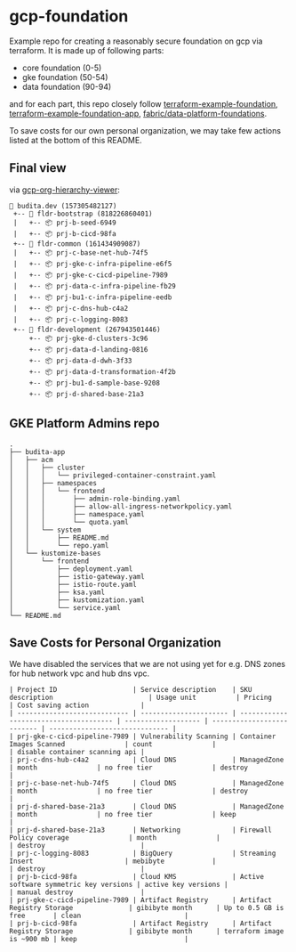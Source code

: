 # gcp-foundation 

Example repo for creating a reasonably secure foundation on gcp via terraform. It is made up of following parts:

- core foundation (0-5)
- gke foundation (50-54)
- data foundation (90-94)

and for each part, this repo closely follow [terraform-example-foundation](https://github.com/terraform-google-modules/terraform-example-foundation), [terraform-example-foundation-app](https://github.com/GoogleCloudPlatform/terraform-example-foundation-app), [fabric/data-platform-foundations](https://github.com/terraform-google-modules/cloud-foundation-fabric/tree/master/data-solutions/data-platform-foundations).

To save costs for our own personal organization, we may take few actions listed at the bottom of this README.

## Final view
via [gcp-org-hierarchy-viewer](https://github.com/GoogleCloudPlatform/professional-services/tree/main/tools/gcp-org-hierarchy-viewer):

```
🏢 budita.dev (157305482127)
 +-- 📁 fldr-bootstrap (818226860401)
 |   +-- 📦 prj-b-seed-6949
 |   +-- 📦 prj-b-cicd-98fa
 +-- 📁 fldr-common (161434909087)
 |   +-- 📦 prj-c-base-net-hub-74f5
 |   +-- 📦 prj-gke-c-infra-pipeline-e6f5
 |   +-- 📦 prj-gke-c-cicd-pipeline-7989
 |   +-- 📦 prj-data-c-infra-pipeline-fb29
 |   +-- 📦 prj-bu1-c-infra-pipeline-eedb
 |   +-- 📦 prj-c-dns-hub-c4a2
 |   +-- 📦 prj-c-logging-8083
 +-- 📁 fldr-development (267943501446)
     +-- 📦 prj-gke-d-clusters-3c96
     +-- 📦 prj-data-d-landing-0816
     +-- 📦 prj-data-d-dwh-3f33
     +-- 📦 prj-data-d-transformation-4f2b
     +-- 📦 prj-bu1-d-sample-base-9208
     +-- 📦 prj-d-shared-base-21a3
```
## GKE Platform Admins repo
```
.
├── budita-app
│   ├── acm
│   │   ├── cluster
│   │   │   └── privileged-container-constraint.yaml
│   │   ├── namespaces
│   │   │   └── frontend
│   │   │       ├── admin-role-binding.yaml
│   │   │       ├── allow-all-ingress-networkpolicy.yaml
│   │   │       ├── namespace.yaml
│   │   │       └── quota.yaml
│   │   └── system
│   │       ├── README.md
│   │       └── repo.yaml
│   └── kustomize-bases
│       └── frontend
│           ├── deployment.yaml
│           ├── istio-gateway.yaml
│           ├── istio-route.yaml
│           ├── ksa.yaml
│           ├── kustomization.yaml
│           └── service.yaml
└── README.md
```
## Save Costs for Personal Organization
We have disabled the services that we are not using yet for e.g. DNS zones for hub network vpc and hub dns vpc.  

```
| Project ID                   | Service description    | SKU description                        | Usage unit          | Pricing                    | Cost saving action             |
| ---------------------------- | ---------------------- | -------------------------------------- | ------------------- | -------------------------- | ------------------------------ |
| prj-gke-c-cicd-pipeline-7989 | Vulnerability Scanning | Container Images Scanned               | count               |                            | disable container scanning api |
| prj-c-dns-hub-c4a2           | Cloud DNS              | ManagedZone                            | month               | no free tier               | destroy                        |
| prj-c-base-net-hub-74f5      | Cloud DNS              | ManagedZone                            | month               | no free tier               | destroy                        |
| prj-d-shared-base-21a3       | Cloud DNS              | ManagedZone                            | month               | no free tier               | keep                           |
| prj-d-shared-base-21a3       | Networking             | Firewall Policy coverage               | month               |                            | destroy                        |
| prj-c-logging-8083           | BigQuery               | Streaming Insert                       | mebibyte            |                            | destroy                        |
| prj-b-cicd-98fa              | Cloud KMS              | Active software symmetric key versions | active key versions |                            | manual destroy                 |
| prj-gke-c-cicd-pipeline-7989 | Artifact Registry      | Artifact Registry Storage              | gibibyte month      | Up to 0.5 GB is free       | clean                          |
| prj-b-cicd-98fa              | Artifact Registry      | Artifact Registry Storage              | gibibyte month      | terraform image is ~900 mb | keep                           |
```